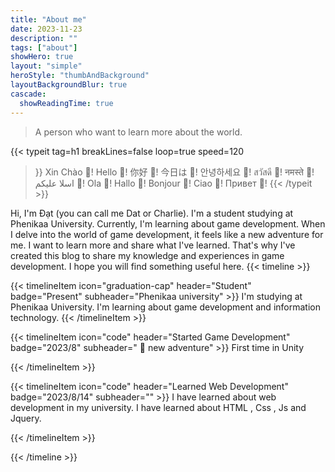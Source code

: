 ```yaml
---
title: "About me"
date: 2023-11-23
description: ""
tags: ["about"]
showHero: true
layout: "simple"
heroStyle: "thumbAndBackground"
layoutBackgroundBlur: true
cascade:
  showReadingTime: true
---
```

> A person who want to learn more about the world.

{{< typeit 
  tag=h1
  breakLines=false
  loop=true
  speed=120
>}}
Xin Chào 👋!
Hello 👋!
你好 👋!
今日は 👋!
안녕하세요 👋!
สวัสดี 👋!
नमस्ते 👋!
اسلا عليكم 👋!
Ola 👋!
Hallo 👋!
Bonjour 👋!
Ciao 👋!
Привет 👋!
{{< /typeit >}}

Hi, I'm Đạt (you can call me Dat or Charlie). I'm a student studying at Phenikaa University. Currently, I'm learning about game development. When I delve into the world of game development, it feels like a new adventure for me. I want to learn more and share what I've learned. That's why I've created this blog to share my knowledge and experiences in game development. I hope you will find something useful here.
{{< timeline >}}

{{< timelineItem icon="graduation-cap" header="Student" badge="Present" subheader="Phenikaa university" >}}
I'm studying at Phenikaa University. I'm learning about game development and information technology.
{{< /timelineItem >}}


{{< timelineItem icon="code" header="Started Game Development" badge="2023/8" subheader=" 🏇 new adventure" >}}
First time in Unity 


{{< /timelineItem >}}

{{< timelineItem icon="code" header="Learned Web Development" badge="2023/8/14" subheader="" >}}
I have learned about web development in my university. I have learned about HTML , Css , Js and Jquery. <br>


{{< /timelineItem >}}


{{< /timeline >}}
